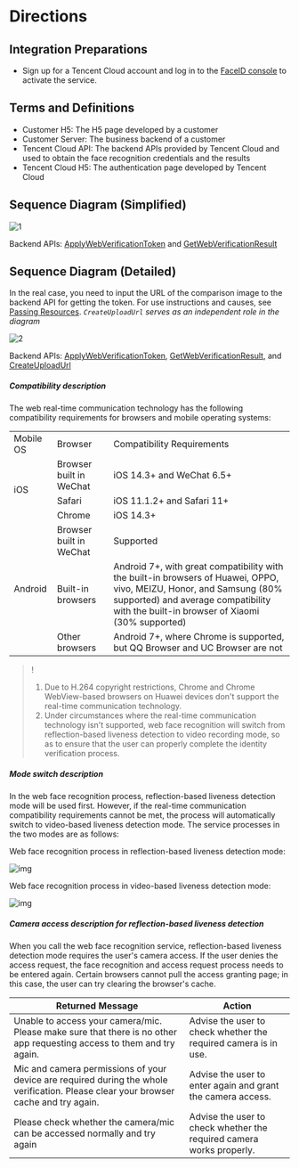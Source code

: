 # Directions

## Integration Preparations
- Sign up for a Tencent Cloud account and log in to the [FaceID console](https://console.intl.cloud.tencent.com/faceid) to activate the service. 

## Terms and Definitions

- Customer H5: The H5 page developed by a customer
- Customer Server: The business backend of a customer
- Tencent Cloud API: The backend APIs provided by Tencent Cloud and used to obtain the face recognition credentials and the results
- Tencent Cloud H5: The authentication page developed by Tencent Cloud

## Sequence Diagram (Simplified)

![1](https://qcloudimg.tencent-cloud.cn/raw/97952f84b9b010959070ccbeb8551dbe.png)

Backend APIs: [ApplyWebVerificationToken](https://www.tencentcloud.com/document/product/1061/49953) and [GetWebVerificationResult](https://www.tencentcloud.com/document/product/1061/49950)
## Sequence Diagram (Detailed)

In the real case, you need to input the URL of the comparison image to the backend API for getting the token. For use instructions and causes, see [Passing Resources](https://intl.cloud.tencent.com/document/product/1061/46849?!editLang=en).
*`CreateUploadUrl` serves as an independent role in the diagram*

![2](https://qcloudimg.tencent-cloud.cn/raw/872a25f5cbcd02d9b9e9418aed8cae2b.png)

Backend APIs: [ApplyWebVerificationToken](https://www.tencentcloud.com/document/product/1061/49953), [GetWebVerificationResult](https://www.tencentcloud.com/document/product/1061/49950), and [CreateUploadUrl](https://www.tencentcloud.com/document/product/1061/47648)

##### Compatibility description

The web real-time communication technology has the following compatibility requirements for browsers and mobile operating systems:

<table>
	<tr><td>Mobile OS</td><td>Browser</td><td>Compatibility Requirements</td></tr>
	<tr ><td rowspan="3" style= "vertical-align: middle;">iOS</td><td>Browser built in WeChat</td><td>iOS 14.3+ and WeChat 6.5+</td></tr>
	<tr><td>Safari</td><td>iOS 11.1.2+ and Safari 11+</td></tr>
	<tr><td>Chrome</td><td>iOS 14.3+</td></tr>
	<tr><td rowspan="3" style= "vertical-align: middle;">Android</td><td>Browser built in WeChat</td><td>Supported</td></tr>
	<tr><td>Built-in browsers</td><td>Android 7+, with great compatibility with the built-in browsers of Huawei, OPPO, vivo, MEIZU, Honor, and Samsung (80% supported) and average compatibility with the built-in browser of Xiaomi (30% supported)</td></tr>
	<tr><td>Other browsers</td><td>Android 7+, where Chrome is supported, but QQ Browser and UC Browser are not</td></tr>
</table>

>!
>
>1. Due to H.264 copyright restrictions, Chrome and Chrome WebView-based browsers on Huawei devices don't support the real-time communication technology.
>2. Under circumstances where the real-time communication technology isn't supported, web face recognition will switch from reflection-based liveness detection to video recording mode, so as to ensure that the user can properly complete the identity verification process.

##### Mode switch description

In the web face recognition process, reflection-based liveness detection mode will be used first. However, if the real-time communication compatibility requirements cannot be met, the process will automatically switch to video-based liveness detection mode. The service processes in the two modes are as follows:

Web face recognition process in reflection-based liveness detection mode:

![img](https://qcloudimg.tencent-cloud.cn/raw/5bc060671b612d043a5dbb354f2f513a.png)

Web face recognition process in video-based liveness detection mode:

![img](https://qcloudimg.tencent-cloud.cn/raw/7ea4ecb0d5815ef727df1b9ee97d1935.png)

##### Camera access description for reflection-based liveness detection

When you call the web face recognition service, reflection-based liveness detection mode requires the user's camera access. If the user denies the access request, the face recognition and access request process needs to be entered again. Certain browsers cannot pull the access granting page; in this case, the user can try clearing the browser's cache.

| Returned Message                                                     | Action                             |
| ------------------------------------------------------------ | ------------------------------------ |
| Unable to access your camera/mic. Please make sure that there is no other app requesting access to them and try again. | Advise the user to check whether the required camera is in use. |
| Mic and camera permissions of your device are required during the whole verification. Please clear your browser cache and try again. | Advise the user to enter again and grant the camera access. |
| Please check whether the camera/mic can be accessed normally and try again | Advise the user to check whether the required camera works properly. |

